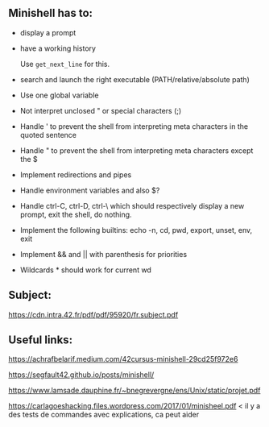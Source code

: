 <h2>Minishell has to:</h2>

- display a prompt

- have a working history

	Use `get_next_line` for this.

- search and launch the right executable (PATH/relative/absolute path)

- Use one global variable

- Not interpret unclosed " or special characters (\;)

- Handle ' to prevent the shell from interpreting meta characters in the quoted sentence

- Handle " to prevent the shell from interpreting meta characters except the $

- Implement redirections and pipes

- Handle environment variables and also $?

- Handle ctrl-C, ctrl-D, ctrl-\ which should respectively display a new prompt, exit the shell, do nothing.

- Implement the following builtins: echo -n, cd, pwd, export, unset, env, exit

- Implement && and || with parenthesis for priorities

- Wildcards * should work for current wd


<h2>Subject:</h2>

https://cdn.intra.42.fr/pdf/pdf/95920/fr.subject.pdf

<h2>Useful links:</h2>

https://achrafbelarif.medium.com/42cursus-minishell-29cd25f972e6

https://segfault42.github.io/posts/minishell/

https://www.lamsade.dauphine.fr/~bnegrevergne/ens/Unix/static/projet.pdf

https://carlagoeshacking.files.wordpress.com/2017/01/minisheel.pdf < il y a des tests de commandes avec explications, ca peut aider
